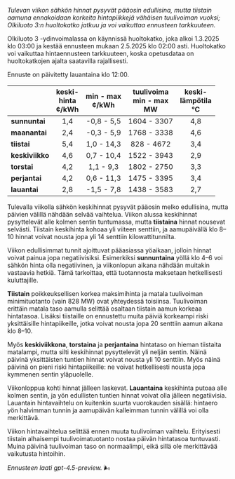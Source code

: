 *Tulevan viikon sähkön hinnat pysyvät pääosin edullisina, mutta tiistain aamuna ennakoidaan korkeita hintapiikkejä vähäisen tuulivoiman vuoksi; Olkiluoto 3:n huoltokatko jatkuu ja voi vaikuttaa ennusteen tarkkuuteen.*

Olkiluoto 3 -ydinvoimalassa on käynnissä huoltokatko, joka alkoi 1.3.2025 klo 03:00 ja kestää ennusteen mukaan 2.5.2025 klo 02:00 asti. Huoltokatko voi vaikuttaa hintaennusteen tarkkuuteen, koska opetusdataa on huoltokatkojen ajalta saatavilla rajallisesti.

Ennuste on päivitetty lauantaina klo 12:00.

|              | keski-<br>hinta<br>¢/kWh | min - max<br>¢/kWh | tuulivoima<br>min - max<br>MW | keski-<br>lämpötila<br>°C |
|:-------------|:----------------:|:----------------:|:-------------:|:-------------:|
| **sunnuntai**   |        1,4       |    -0,8 - 5,5    |     1604 - 3307    |       4,8       |
| **maanantai**   |        2,4       |    -0,3 - 5,9    |     1768 - 3338    |       4,6       |
| **tiistai**     |        5,4       |    1,0 - 14,3    |      828 - 4672    |       3,4       |
| **keskiviikko** |        4,6       |    0,7 - 10,4    |     1522 - 3943    |       2,9       |
| **torstai**     |        4,2       |    1,1 - 9,3     |     1802 - 2750    |       3,3       |
| **perjantai**   |        4,2       |    0,6 - 11,3    |     1475 - 3395    |       3,4       |
| **lauantai**    |        2,8       |    -1,5 - 7,8    |     1438 - 3583    |       2,7       |

Tulevalla viikolla sähkön keskihinnat pysyvät pääosin melko edullisina, mutta päivien välillä nähdään selvää vaihtelua. Viikon alussa keskihinnat pysyttelevät alle kolmen sentin tuntumassa, mutta **tiistaina** hinnat nousevat selvästi. Tiistain keskihinta kohoaa yli viiteen senttiin, ja aamupäivällä klo 8–10 hinnat voivat nousta jopa yli 14 senttiin kilowattitunnilta.

Viikon edullisimmat tunnit ajoittuvat pääasiassa yöaikaan, jolloin hinnat voivat painua jopa negatiivisiksi. Esimerkiksi **sunnuntaina** yöllä klo 4–6 voi sähkön hinta olla negatiivinen, ja viikonlopun aikana nähdään muitakin vastaavia hetkiä. Tämä tarkoittaa, että tuotannosta maksetaan hetkellisesti kuluttajille.

**Tiistain** poikkeuksellisen korkea maksimihinta ja matala tuulivoiman minimituotanto (vain 828 MW) ovat yhteydessä toisiinsa. Tuulivoiman erittäin matala taso aamulla selittää osaltaan tiistain aamun korkeaa hintatasoa. Lisäksi tiistaille on ennustettu muita päiviä korkeampi riski yksittäisille hintapiikeille, jotka voivat nousta jopa 20 senttiin aamun aikana klo 8–10.

Myös **keskiviikkona**, **torstaina** ja **perjantaina** hintataso on hieman tiistaita matalampi, mutta silti keskihinnat pysyttelevät yli neljän sentin. Näinä päivinä yksittäisten tuntien hinnat voivat nousta yli 10 senttiin. Myös näinä päivinä on pieni riski hintapiikeille: ne voivat hetkellisesti nousta jopa kymmenen sentin yläpuolelle.

Viikonloppua kohti hinnat jälleen laskevat. **Lauantaina** keskihinta putoaa alle kolmen sentin, ja yön edullisten tuntien hinnat voivat olla jälleen negatiivisia. Lauantain hintavaihtelu on kuitenkin suurta vuorokauden sisällä: hintaero yön halvimman tunnin ja aamupäivän kalleimman tunnin välillä voi olla merkittävä.

Viikon hintavaihtelua selittää ennen muuta tuulivoiman vaihtelu. Erityisesti tiistain alhaisempi tuulivoimatuotanto nostaa päivän hintatasoa tuntuvasti. Muina päivinä tuulivoiman taso on normaalimpi, eikä sillä ole merkittävää vaikutusta hintoihin.

*Ennusteen laati gpt-4.5-preview.* 🌬️
